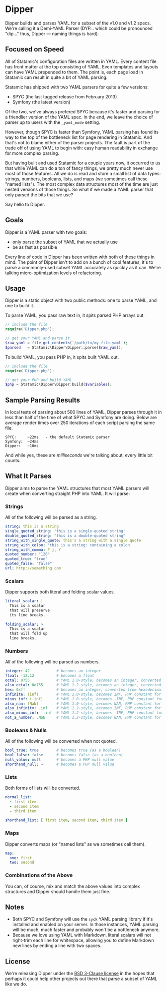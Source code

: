 # Dipper

Dipper builds and parses YAML for a subset of the v1.0 and v1.2 specs.
We're calling it a Demi-YAML Parser (DYP… which could be pronounced "dip…" thus, Dipper — naming things is hard).


## Focused on Speed

All of Statamic's configuration files are written in YAML.
Every content file has front matter at the top consisting of YAML.
Even templates and layouts can have YAML prepended to them.
The point is, each page load in Statamic can result in quite a bit of YAML parsing.

Statamic has shipped with two YAML parsers for quite a few versions:

- SPYC (the last tagged release from February 2013)
- Symfony (the latest version)

Of the two, we've always prefered SPYC because it's faster and parsing for a friendlier version of the YAML spec.
In the end, we leave the choice of parser up to users with the `_yaml_mode` setting.

However, though SPYC is faster than Symfony, YAML parsing has found its way to the top of the bottleneck list for page rendering in Statamic.
And that's not to blame either of the parser projects.
The fault is part of the trade off of using YAML to begin with: easy human readability in exchange for more complex parsing.

But having built and used Statamic for a couple years now, it occurred to us that while YAML can do a ton of fancy things, we pretty much never use most of those features.
All we do is read and store a small list of data types: strings, numbers, booleans, lists, and maps (we sometimes call these "named lists").
The most complex data structures most of the time are just nested versions of those things.
So what if we made a YAML parser that only parsed the bits that we use?

Say hello to Dipper.


## Goals

Dipper is a YAML parser with two goals:

- only parse the subset of YAML that we actually use
- be as fast as possible

Every line of code in Dipper has been written with both of these things in mind.
The point of Dipper isn't to add on a bunch of cool features, it's to parse a commonly-used subset YAML accurately as quickly as it can.
We're talking micro-optimization levels of refactoring.


## Usage

Dipper is a static object with two public methods: one to parse YAML, and one to build it.

To parse YAML, you pass raw text in, it spits parsed PHP arrays out.

```php
// include the file
require('Dipper.php');

// get your YAML and parse it
$raw_yaml = file_get_contents('/path/to/my-file.yaml');
$parsed   = Statamic\Dipper\Dipper::parse($raw_yaml);
```

To build YAML, you pass PHP in, it spits built YAML out.

```php
// include the file
require('Dipper.php');

// get your PHP and build YAML
$php = Statamic\Dipper\Dipper:build($variables);
```


## Sample Parsing Results

In local tests of parsing about 500 lines of YAML, Dipper parses through it in less than half of the time of what SPYC and Symfony are doing. Below are average render times over 250 iterations of each script parsing the same file.

```
SPYC:     ~22ms   - the default Statamic parser
Symfony:  ~24ms
Dipper:   ~10ms
``` 

And while yes, these are *milliseconds* we're talking about, every little bit counts.


## What It Parses

Dipper aims to parse the YAML structures that most YAML parsers will create when converting straight PHP into YAML. It will parse:

### Strings

All of the following will be parsed as a string.

```yaml
string: this is a string
single_quoted_string: 'this is a single-quoted string'
double_quoted_string: "this is a double-quoted string"
string_with_single_quote: this's a string with a single quote
string_with_colon: 'this is a string: containing a colon'
string_with_comma: F j, Y
quoted_number: "120"
quoted_true: "true"
quoted_false: "false"
url: http://something.com
```

### Scalars

Dipper supports both literal and folding scalar values.

```yaml
literal_scalar: |
  This is a scalar
  that will preserve
  its line breaks.
  
folding_scalar: >
  This is a scalar
  that will fold up
  line breaks.
```

### Numbers

All of the following will be parsed as numbers.

```yaml
integer: 42            # becomes an integer 
float: -12.12          # becomes a float
octal: 0755            # YAML 1.0-style, becomes an integer, converted from octal
also_octal: 0o755      # YAML 1.2-style, becomes an integer, converted from octal
hex: 0xff              # becomes an integer, converted from hexadecimal
infinite: (inf)        # YAML 1.0-style, becomes INF, PHP constant for infinity
minus_inf: (-inf)      # YAML 1.0-style, becomes -INF, PHP constant for negative infinity
also_nan: (NaN)        # YAML 1.0-style, becomes NAN, PHP constant for not-a-number
also_infinity: .inf    # YAML 1.2-style, becomes INF, PHP constant for infinity
also_minus_inf: -.inf  # YAML 1.2-style, becomes -INF, PHP constant for negative infinity
not_a_number: .NaN     # YAML 1.2-style, becomes NAN, PHP constant for not-a-number
```

### Booleans & Nulls

All of the following will be converted when not quoted.

```yaml
bool_true: true        # becomes true (as a boolean)
bool_false: false      # becomes false (as a boolean)
null_value: null       # becomes a PHP null value
shorthand_null: ~      # becomes a PHP null value
```

### Lists

Both forms of lists will be converted.

```yaml
normal_list:
  - first item
  - second item
  - third item
  
shorthand_list: [ first item, second item, third item ]
```

### Maps

Dipper converts maps (or "named lists" as we sometimes call them).

```yaml
map:
  one: first
  two: second
```

### Combinations of the Above

You can, of course, mix and match the above values into complex structures and Dipper should handle them just fine.


## Notes

- Both SPYC and Symfony will use the `syck` YAML parsing library if it's installed and enabled on your server. In those instances, YAML parsing will be much, much faster and probably won't be a bottleneck anymore.
- Because we love using YAML with Markdown, literal scalars will not right-trim each line for whitespace, allowing you to define Markdown new lines by ending a line with two spaces.


## License

We're releasing Dipper under the [BSD 3-Clause license](http://opensource.org/licenses/BSD-3-Clause) in the hopes that perhaps it could help other projects out there that parse a subset of YAML like we do.